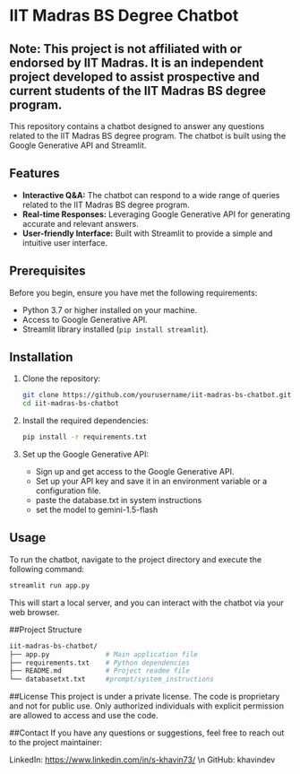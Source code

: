 # IIT Madras BS Degree Chatbot

## Note: This project is not affiliated with or endorsed by IIT Madras. It is an independent project developed to assist prospective and current students of the IIT Madras BS degree program.

This repository contains a chatbot designed to answer any questions related to the IIT Madras BS degree program. The chatbot is built using the Google Generative API and Streamlit.

## Features

- **Interactive Q&A:** The chatbot can respond to a wide range of queries related to the IIT Madras BS degree program.
- **Real-time Responses:** Leveraging Google Generative API for generating accurate and relevant answers.
- **User-friendly Interface:** Built with Streamlit to provide a simple and intuitive user interface.

## Prerequisites

Before you begin, ensure you have met the following requirements:

- Python 3.7 or higher installed on your machine.
- Access to Google Generative API.
- Streamlit library installed (`pip install streamlit`).

## Installation

1. Clone the repository:
    ```sh
    git clone https://github.com/yourusername/iit-madras-bs-chatbot.git
    cd iit-madras-bs-chatbot
    ```

2. Install the required dependencies:
    ```sh
    pip install -r requirements.txt
    ```

3. Set up the Google Generative API:
    - Sign up and get access to the Google Generative API.
    - Set up your API key and save it in an environment variable or a configuration file.
    - paste the database.txt in system instructions
    - set the model to gemini-1.5-flash

## Usage

To run the chatbot, navigate to the project directory and execute the following command:

```sh
streamlit run app.py
```

This will start a local server, and you can interact with the chatbot via your web browser.

##Project Structure

```sh
iit-madras-bs-chatbot/
├── app.py              # Main application file
├── requirements.txt    # Python dependencies
├── README.md           # Project readme file
└── databasetxt.txt     #prompt/system_instructions
```

##License
This project is under a private license. The code is proprietary and not for public use. Only authorized individuals with explicit permission are allowed to access and use the code.

##Contact
If you have any questions or suggestions, feel free to reach out to the project maintainer:

LinkedIn: https://www.linkedin.com/in/s-khavin73/ \n
GitHub: khavindev





